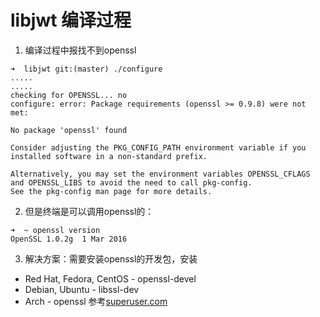 # libjwt 编译过程
1. 编译过程中报找不到openssl
```
➜  libjwt git:(master) ./configure    
.....
.....
checking for OPENSSL... no
configure: error: Package requirements (openssl >= 0.9.8) were not met:

No package 'openssl' found

Consider adjusting the PKG_CONFIG_PATH environment variable if you
installed software in a non-standard prefix.

Alternatively, you may set the environment variables OPENSSL_CFLAGS
and OPENSSL_LIBS to avoid the need to call pkg-config.
See the pkg-config man page for more details.
```
2. 但是终端是可以调用openssl的：
```
➜  ~ openssl version  
OpenSSL 1.0.2g  1 Mar 2016
```
3. 解决方案：需要安装openssl的开发包，安装
- Red Hat, Fedora, CentOS - openssl-devel
- Debian, Ubuntu - libssl-dev
- Arch - openssl
参考[superuser.com](https://superuser.com/questions/371901/openssl-missing-during-configure-how-to-fix)